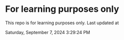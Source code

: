 # For learning purposes only
This repo is for learning purposes only.
Last updated at

Saturday, September 7, 2024 3:29:24 PM

